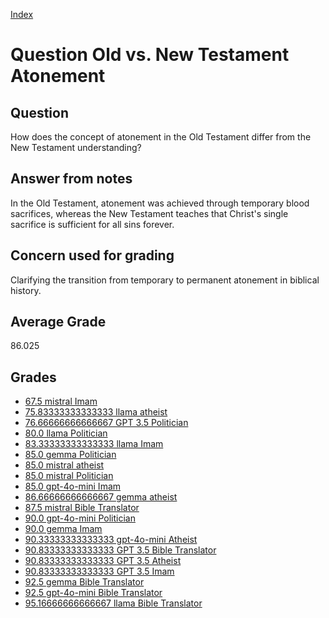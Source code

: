 
[Index](../../index.md)
# Question Old vs. New Testament Atonement
## Question
How does the concept of atonement in the Old Testament differ from the New Testament understanding?

## Answer from notes
In the Old Testament, atonement was achieved through temporary blood sacrifices, whereas the New Testament teaches that Christ's single sacrifice is sufficient for all sins forever.

## Concern used for grading
Clarifying the transition from temporary to permanent atonement in biblical history.

## Average Grade
86.025

## Grades
 * [67.5 mistral Imam](../answers/mistral_Imam/Old_vs._New_Testament_Atonement.md)
 * [75.83333333333333 llama atheist](../answers/llama_atheist/Old_vs._New_Testament_Atonement.md)
 * [76.66666666666667 GPT 3.5 Politician](../answers/GPT_3.5_Politician/Old_vs._New_Testament_Atonement.md)
 * [80.0 llama Politician](../answers/llama_Politician/Old_vs._New_Testament_Atonement.md)
 * [83.33333333333333 llama Imam](../answers/llama_Imam/Old_vs._New_Testament_Atonement.md)
 * [85.0 gemma Politician](../answers/gemma_Politician/Old_vs._New_Testament_Atonement.md)
 * [85.0 mistral atheist](../answers/mistral_atheist/Old_vs._New_Testament_Atonement.md)
 * [85.0 mistral Politician](../answers/mistral_Politician/Old_vs._New_Testament_Atonement.md)
 * [85.0 gpt-4o-mini Imam](../answers/gpt-4o-mini_Imam/Old_vs._New_Testament_Atonement.md)
 * [86.66666666666667 gemma atheist](../answers/gemma_atheist/Old_vs._New_Testament_Atonement.md)
 * [87.5 mistral Bible Translator](../answers/mistral_Bible_Translator/Old_vs._New_Testament_Atonement.md)
 * [90.0 gpt-4o-mini Politician](../answers/gpt-4o-mini_Politician/Old_vs._New_Testament_Atonement.md)
 * [90.0 gemma Imam](../answers/gemma_Imam/Old_vs._New_Testament_Atonement.md)
 * [90.33333333333333 gpt-4o-mini Atheist](../answers/gpt-4o-mini_Atheist/Old_vs._New_Testament_Atonement.md)
 * [90.83333333333333 GPT 3.5 Bible Translator](../answers/GPT_3.5_Bible_Translator/Old_vs._New_Testament_Atonement.md)
 * [90.83333333333333 GPT 3.5 Atheist](../answers/GPT_3.5_Atheist/Old_vs._New_Testament_Atonement.md)
 * [90.83333333333333 GPT 3.5 Imam](../answers/GPT_3.5_Imam/Old_vs._New_Testament_Atonement.md)
 * [92.5 gemma Bible Translator](../answers/gemma_Bible_Translator/Old_vs._New_Testament_Atonement.md)
 * [92.5 gpt-4o-mini Bible Translator](../answers/gpt-4o-mini_Bible_Translator/Old_vs._New_Testament_Atonement.md)
 * [95.16666666666667 llama Bible Translator](../answers/llama_Bible_Translator/Old_vs._New_Testament_Atonement.md)
